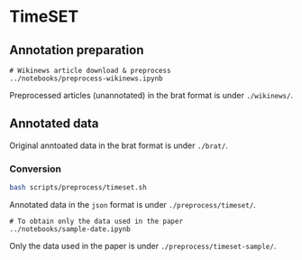 # TimeSET

## Annotation preparation
```
# Wikinews article download & preprocess
../notebooks/preprocess-wikinews.ipynb
```
Preprocessed articles (unannotated) in the brat format is under `./wikinews/`.

## Annotated data
Original anntoated data in the brat format is under `./brat/`.

### Conversion
```bash
bash scripts/preprocess/timeset.sh
```
Annotated data in the `json` format is under `./preprocess/timeset/`.
```
# To obtain only the data used in the paper
../notebooks/sample-date.ipynb
```
Only the data used in the paper is under `./preprocess/timeset-sample/`.
